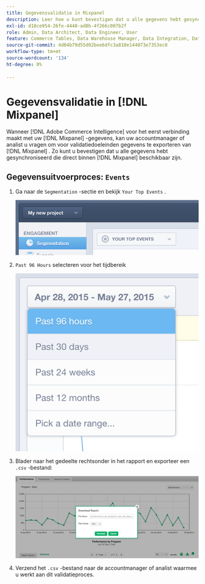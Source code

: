 ```yaml
---
title: Gegevensvalidatie in Mixpanel
description: Leer hoe u kunt bevestigen dat u alle gegevens hebt gesynchroniseerd die rechtstreeks beschikbaar zijn in het deelvenster Mixen.
exl-id: d18ce954-26fe-4440-ad8b-4f266c007b2f
role: Admin, Data Architect, Data Engineer, User
feature: Commerce Tables, Data Warehouse Manager, Data Integration, Data Import/Export
source-git-commit: 4d04b79d55d02bee6dfc3a810e144073e7353ec0
workflow-type: tm+mt
source-wordcount: '134'
ht-degree: 0%

---
```


# Gegevensvalidatie in [!DNL Mixpanel]

Wanneer [!DNL Adobe Commerce Intelligence] voor het eerst verbinding maakt met uw [!DNL Mixpanel] -gegevens, kan uw accountmanager of analist u vragen om voor validatiedoeleinden gegevens te exporteren van [!DNL Mixpanel] . Zo kunt u bevestigen dat u alle gegevens hebt gesynchroniseerd die direct binnen [!DNL Mixpanel] beschikbaar zijn.

## Gegevensuitvoerproces: `Events`

1. Ga naar de `Segmentation` -sectie en bekijk `Your Top Events` .

   ![ Mixpanel dashboard die uw hoogste gebeurtenissen tonen ](../../../assets/your-top-events.png)

1. `Past 96 Hours` selecteren voor het tijdbereik

   ![ de bereikselecteur van de het tijdwaaier van het Mixpanel die voorbij 96 uuroptie toont ](../../../assets/past-96-hours.png)

1. Blader naar het gedeelte rechtsonder in het rapport en exporteer een `.csv` -bestand:

   ![ de uitvoer van het Mixpanel naar optie CSV in menu ](../../../assets/export-csv-mixpanel.png)

1. Verzend het `.csv` -bestand naar de accountmanager of analist waarmee u werkt aan dit validatieproces.

